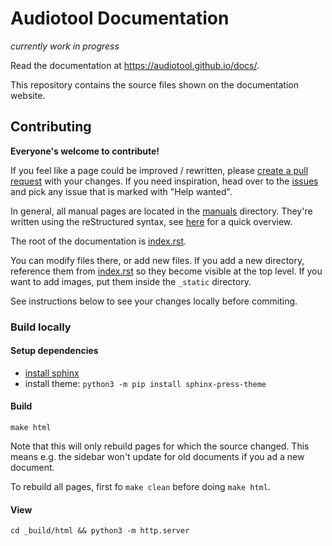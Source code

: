 # Audiotool Documentation

_currently work in progress_

Read the documentation at https://audiotool.github.io/docs/.

This repository contains the source files shown on the documentation website.

## Contributing

**Everyone's welcome to contribute!** 

If you feel like a page could be improved / rewritten, please [create a pull request](https://docs.github.com/en/get-started/quickstart/contributing-to-projects) with your changes. If you need inspiration, head over to the [issues](https://github.com/audiotool/docs/issues) and pick any issue that is marked with "Help wanted".

In general, all manual pages are located in the [manuals](/manuals/) directory. They're written using the reStructured syntax, see [here](https://www.sphinx-doc.org/en/master/usage/restructuredtext/basics.html) for a quick overview.

The root of the documentation is [index.rst](/index.rst).

You can modify files there, or add new files. If you add a new directory, reference them from [index.rst](/index.rst) so they become visible at the top level. If you want to add images, put them inside the `_static` directory.

See instructions below to see your changes locally before commiting. 

### Build locally

#### Setup dependencies

* [install sphinx](https://www.sphinx-doc.org/en/master/usage/installation.html)
* install theme: `python3 -m pip install sphinx-press-theme`

#### Build

```
make html
```

Note  that this will only rebuild pages for which the source changed.
This means e.g. the sidebar won't update for old documents if you ad a new document.

To rebuild all pages, first fo `make clean` before doing `make html`.

#### View

```
cd _build/html && python3 -m http.server
```
